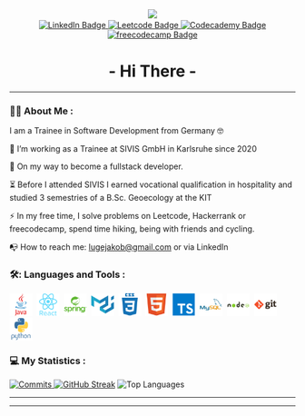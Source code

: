 <div id="header" align="center">
      <img src="[https://media.giphy.com/media/L1R1tvI9svkIWwpVYr/giphy.gif](https://media.giphy.com/media/PoHs1Ne8rcMuZRJted/giphy.gif)" width="auto" height="auto" frameBorder="0"
        class="giphy-embed" allowFullScreen></img>
    <div id="badges">
        <a href="https://www.linkedin.com/in/jakob-luge-7a04a7159">
            <img src="https://img.shields.io/badge/LinkedIn-blue?style=for-the-badge&logo=linkedin&logoColor=white"
                alt="LinkedIn Badge" />
        </a>
      <a href="https://leetcode.com/jakob_michael_luge">
            <img src="https://img.shields.io/badge/dynamic/json?style=for-the-badge&labelColor=black&color=%23ffa116&label=Solved&query=solvedOverTotal&url=https%3A%2F%2Fleetcode-badge.vercel.app%2Fapi%2Fusers%2Fjakob_michael_luge&logo=leetcode&logoColor=yellow"
                alt="Leetcode Badge" />
        </a>   
      <a href="https://www.codecademy.com/profiles/Jakob_M">
            <img src="https://img.shields.io/badge/Codecademy-FFF0E5?style=for-the-badge&logo=codecademy&logoColor=1F243A"
                alt="Codecademy Badge" />
        </a>   
    <a href="https://www.freecodecamp.org/j_m">
            <img src="https://img.shields.io/badge/Freecodecamp-%23123.svg?&style=for-the-badge&logo=freecodecamp&logoColor=green"
                alt="freecodecamp Badge" />
        </a>   


 
</div>
<h1>
    - Hi There -
</h1>
</div>

---

### :man_technologist: About Me :

I am a Trainee in Software Development from Germany 🤓

🔭  I’m working as a Trainee at SIVIS GmbH in Karlsruhe since 2020

🌱  On my way to become a fullstack developer.

⏳   Before I attended SIVIS I earned vocational qualification in hospitality and studied 3 semestries of a
     B.Sc. Geoecology at the KIT
     
⚡   In my free time, I solve problems on Leetcode, Hackerrank or freecodecamp, spend time hiking, being with friends and cycling.

📭   How to reach me: lugejakob@gmail.com or via LinkedIn


### 🛠️: Languages and Tools :

<div>
    <img src="https://github.com/devicons/devicon/blob/master/icons/java/java-original-wordmark.svg" title="Java"
        alt="Java" width="40" height="40" />&nbsp;
    <img src="https://github.com/devicons/devicon/blob/master/icons/react/react-original-wordmark.svg" title="React"
        alt="React" width="40" height="40" />&nbsp;
    <img src="https://github.com/devicons/devicon/blob/master/icons/spring/spring-original-wordmark.svg" title="Spring"
        alt="Spring" width="40" height="40" />&nbsp;
    <img src="https://github.com/devicons/devicon/blob/master/icons/materialui/materialui-original.svg"
        title="Material UI" alt="Material UI" width="40" height="40" />&nbsp;
    <img src="https://github.com/devicons/devicon/blob/master/icons/css3/css3-plain-wordmark.svg" title="CSS3" alt="CSS"
        width="40" height="40" />&nbsp;
    <img src="https://github.com/devicons/devicon/blob/master/icons/html5/html5-original.svg" title="HTML5" alt="HTML"
        width="40" height="40" />&nbsp;
    <img src="https://github.com/devicons/devicon/blob/master/icons/typescript/typescript-original.svg"
        title="JavaScript" alt="JavaScript" width="40" height="40" />&nbsp;
    <img src="https://github.com/devicons/devicon/blob/master/icons/mysql/mysql-original-wordmark.svg" title="MySQL"
        alt="MySQL" width="40" height="40" />&nbsp;
    <img src="https://github.com/devicons/devicon/blob/master/icons/nodejs/nodejs-original-wordmark.svg" title="NodeJS"
        alt="NodeJS" width="40" height="40" />&nbsp;
    <img src="https://github.com/devicons/devicon/blob/master/icons/git/git-original-wordmark.svg" title="Git"
        **alt="Git" width="40" height="40" />
    <img src="https://github.com/devicons/devicon/blob/master/icons/python/python-original-wordmark.svg" title="Git"
        **alt="Git" width="40" height="40" />

</div>

### 💻 My Statistics :

[![Commits](https://github-readme-stats.vercel.app/api?username=jakobmichael&show_icons=true&theme=vue-dark&hide_border=true)
![GitHub
Streak](https://github-readme-streak-stats.herokuapp.com?user=jakobmichael&theme=vue-dark&hide_border=true&date_format=j%20M%5B%20Y%5D)](https://git.io/streak-stats)
![Top
Languages](https://github-readme-stats.vercel.app/api/top-langs/?username=jakobmichael&theme=vue-dark&hide_border=true)
<!--(https://github.com/<username>/<repository_name>) -->

---
---

